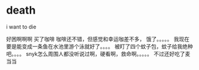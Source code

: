 # death
i want to die

好困啊啊啊
买了咖啡
咖啡还不错，但感觉和幸运咖差不多，
饿了。。。。。
我现在要是能变成一条鱼在水池里游个泳就好了。。。。
被盯了四个蚊子包，蚊子给我绝种吧。。。。
snyk怎么周围人都没听说过啊，硬看啊，救命啊。。。。。
不过还好吃了麦当当

